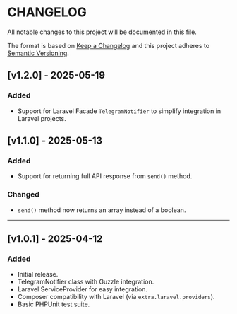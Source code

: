# CHANGELOG

All notable changes to this project will be documented in this file.

The format is based on [Keep a Changelog](https://keepachangelog.com/en/1.0.0/)
and this project adheres to [Semantic Versioning](https://semver.org/spec/v2.0.0.html).

## [v1.2.0] - 2025-05-19

### Added
- Support for Laravel Facade `TelegramNotifier` to simplify integration in Laravel projects.

## [v1.1.0] - 2025-05-13

### Added
- Support for returning full API response from `send()` method.

### Changed
- `send()` method now returns an array instead of a boolean.

---

## [v1.0.1] - 2025-04-12

### Added
- Initial release.
- TelegramNotifier class with Guzzle integration.
- Laravel ServiceProvider for easy integration.
- Composer compatibility with Laravel (via `extra.laravel.providers`).
- Basic PHPUnit test suite.